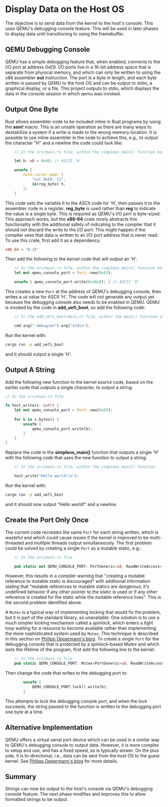 # Display Data on the Host OS

The objective is to send data from the kernel to the host's console. This uses QEMU's debugging console feature. This will be used in later phases to display data until transitioning to using the framebuffer.

## QEMU Debugging Console

QEMU has a simple debugging feature that, when enabled, connects to the I/O port at address 0xE9. I/O ports live in a 16-bit address space that is separate from physical memory, and which can only be written to using the x86 assembler **out** instruction. The port is a byte in length, and each byte written is passed by QEMU to the host OS and can be output to stdio, a graphical display, or a file. This project outputs to stdio, which displays the data in the console session in which qemu was invoked.

## Output One Byte

Rust allows assembler code to be included inline in Rust programs by using the **asm!** macro. This is an unsafe operation as there are many ways to destabilize a system if a write is made to the wrong memory location. It is possible to use inline assembler in the code to achieve this, e.g., to output the character "H" and a newline the code could look like:

```rust
    // In the src/main.rs file, within the simpleos_main() function before the "loop {}" statement

    let h: u8 = 0x48; // ASCII 'H'

    unsafe {
        core::arch::asm! {
            "out 0xE9, {}",
            in(reg_byte) h,
        };
    }
```

This code sets the variable _h_ to the ASCII code for 'H', then passes it to the assembler code in a register. **reg_byte** is used rather than **reg** to indicate the value is a single byte. This is required as QEMU's I/O port is byte-sized. This approach works, but the **x86-64** crate nicely abstracts this functionality with the additional safety of indicating to the compiler that it should not discard the write to the I/O port. This might happen if the compiler sees that data is written to an I/O port address that is never read. To use this crate, first add it as a dependency:
```toml
x86_64 = "0.15"
```

Then add the following to the kernel code that will output an 'H'.

```rust
    // In the src/main.rs file, within the simpleos_main() function before the "loop {}" statement
    let mut qemu_console_port = Port::new(0xE9);

    unsafe { qemu_console_port.write(0x48u8); } // ASCII 'H'
```

This creates a new `Port` at the address of QEMU's debugging console, then writes a `u8` value for ASCII 'H'. The code will not generate any output yet because the debugging console also needs to be enabled in QEMU. QEMU is invoked by the code in **add_uefi_boot**, so add the following code:

```rust
    // In the add_uefi_boot/main.rs file, within the main() function after the other "cmd.arg" lines

    cmd.arg("-debugcon").arg("stdio");
```

Run the kernel with:
```bash
cargo run -p add_uefi_boot
```

and it should output a single 'H'.

## Output A String


Add the following new function to the kernel source code, based on the earlier code that outputs a single character, to output a string:

```rust
// In the src/main.rs file

fn host_write(s: &str) {
    let mut qemu_console_port = Port::new(0xE9);
    
    for b in s.bytes() {
        unsafe { 
            qemu_console_port.write(b); 
        }
    }
}
```

Replace the code in the **simpleos_main()** function that outputs a single 'H' with the following code that uses the new function to output a string:
```rust
    // In the src/main.rs file, within the simpleos_main() function

    host_write("Hello world!\n");
```

Run the kernel with:
```bash
cargo run -p add_uefi_boot
```

and it should now output "Hello world!" and a newline.

## Create the Port Only Once

The current code recreates the same `Port` for each string written, which is wasteful and which could cause issues if the kernel is improved to be multi-threaded and multiple threads output simultaneously. The first problem could be solved by creating a single `Port` as a mutable static, e.g.:
```rust
    // In the src/main.rs file

    pub static mut QEMU_CONSOLE_PORT: PortGeneric<u8, ReadWriteAccess> = Port::new(0xE9);
```

However, this results in a compiler warning that "creating a mutable reference to mutable static is discouraged" with additional information stating that "mutable references to mutable statics are dangerous; it's undefined behavior if any other pointer to the static is used or if any other reference is created for the static while the mutable reference lives". This is the second problem identified above.

A `Mutex` is a typical way of implementing locking that would fix the problem, but it is part of the standard library, so unavailable. One solution is to use a much simpler locking mechanism called a _spinlock_, which enters a tight loop waiting for a resource to become available rather than implementing the more sophisticated system used by `Mutex`. This technique is described in this section on [Philipp Oppermann's blog](https://os.phil-opp.com/vga-text-mode/#spinlocks). To create a single `Port` for the debugging console that is protected by a spinlock-based Mutex and which lasts the lifetime of the program, first add the following line to the kernel:


```rust
    // In the src/main.rs file
    pub static QEMU_CONSOLE_PORT: Mutex<PortGeneric<u8, ReadWriteAccess>> = Mutex::new(Port::new(0xE9));
```

Then change the code that writes to the debugging port to:
```rust
        unsafe {
            QEMU_CONSOLE_PORT.lock().write(b);
        }
```

This attempts to lock the debugging console port, and when the lock succeeds, the string passed to the function is written to the debugging port one byte at a time.

## Alternative Implementation

QEMU offers a virtual serial port device which can be used in a similar way to QEMU's debugging console to output data. However, it is more complex to setup and use, and has a fixed speed, so is typically slower. On the plus side, it is bi-directional, i.e., data can be sent from the host OS to the guest kernel. See [Philipp Oppermann's blog](https://os.phil-opp.com/testing/#serial-port) for more details.

## Summary

Strings can now be output to the host's console via QEMU's debugging console feature. The next phase modifies and improves this to allow formatted strings to be output.

